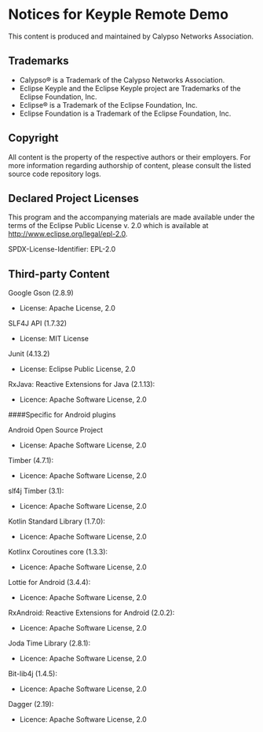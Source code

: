 # Notices for Keyple Remote Demo

This content is produced and maintained by Calypso Networks Association.

## Trademarks

* Calypso® is a Trademark of the Calypso Networks Association.
* Eclipse Keyple and the Eclipse Keyple project are Trademarks of the Eclipse Foundation, Inc.
* Eclipse® is a Trademark of the Eclipse Foundation, Inc.
* Eclipse Foundation is a Trademark of the Eclipse Foundation, Inc.

## Copyright

All content is the property of the respective authors or their employers. For
more information regarding authorship of content, please consult the listed
source code repository logs.

## Declared Project Licenses

This program and the accompanying materials are made available under the terms
of the Eclipse Public License v. 2.0 which is available at
http://www.eclipse.org/legal/epl-2.0.

SPDX-License-Identifier: EPL-2.0
   
## Third-party Content

Google Gson (2.8.9)

 * License: Apache License, 2.0

SLF4J API (1.7.32)

 * License: MIT License

Junit (4.13.2)

 * License: Eclipse Public License, 2.0

RxJava: Reactive Extensions for Java (2.1.13):

 * Licence: Apache Software License, 2.0

####Specific for Android plugins

Android Open Source Project

 * License: Apache Software License, 2.0

Timber (4.7.1):

 * Licence: Apache Software License, 2.0

slf4j Timber (3.1):

 * Licence: Apache Software License, 2.0

Kotlin Standard Library (1.7.0):

  * Licence: Apache Software License, 2.0

Kotlinx Coroutines core (1.3.3):

 * Licence: Apache Software License, 2.0

Lottie for Android (3.4.4):

 * Licence: Apache Software License, 2.0

RxAndroid: Reactive Extensions for Android (2.0.2):

 * Licence: Apache Software License, 2.0

Joda Time Library (2.8.1):

 * Licence: Apache Software License, 2.0

Bit-lib4j (1.4.5):

 * Licence: Apache Software License, 2.0

Dagger (2.19):

 * Licence: Apache Software License, 2.0

 
